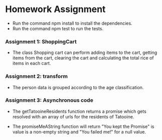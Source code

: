 # Homework Assignment
 - Run the command npm install to install the dependencies.
 - Run the command npm test to run the tests.

### Assignment 1: ShoppingCart

  - The class Shopping cart can perform adding items to the cart, getting items from the cart, clearing the cart and calculating the total rice of items in each cart.

### Assignment 2: transform

  - The person data is grouped according to the age classification. 

### Assignment 3: Asynchronous code

 - The getTatooineResidents function returns a promise which gets resolved with an array of urls for the residents of Tatooine.

 - The promiseMeAString function will return "You kept the Promise" is value is a non-empty string and "You failed me!" for a null value.